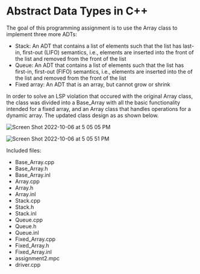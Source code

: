 <h1>Abstract Data Types in C++</h1>

The goal of this programming assignment is to use the Array class to implement three more ADTs:

<ul>
  <li>Stack: An ADT that contains a list of elements such that the list has last-in, first-out (LIFO) semantics, i.e., elements are inserted into the front of the list and removed from the front of the list
  <li>Queue: An ADT that contains a list of elements such that the list has first-in, first-out (FIFO) semantics, i.e., elements are inserted into the of the list and removed from the front of the list
  <li>Fixed array: An ADT that is an array, but cannot grow or shrink
</ul>

In order to solve an LSP violation that occured with the original Array class, the class was divided into a Base_Array with all the basic functionality intended for a fixed array, and an Array class that handles operations for a dynamic array. The updated class design as as shown below.

![Screen Shot 2022-10-06 at 5 05 05 PM](https://media.github.iu.edu/user/19117/files/f3651df7-7cdc-41b9-8991-2dc7e8bcbe5f)

![Screen Shot 2022-10-06 at 5 05 51 PM](https://media.github.iu.edu/user/19117/files/3e68177e-9873-455f-91a5-a4d03725cbd8)

Included files:
<ul>
  <li>Base_Array.cpp
  <li>Base_Array.h
  <li>Base_Array.inl
  <li>Array.cpp
  <li>Array.h
  <li>Array.inl
  <li>Stack.cpp
  <li>Stack.h
  <li>Stack.inl
  <li>Queue.cpp
  <li>Queue.h
  <li>Queue.inl
  <li>Fixed_Array.cpp
  <li>Fixed_Array.h
  <li>Fixed_Array.inl
  <li>assignment2.mpc
  <li>driver.cpp
</ul>
